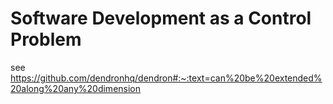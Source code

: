 # Software Development as a Control Problem

see https://github.com/dendronhq/dendron#:~:text=can%20be%20extended%20along%20any%20dimension
